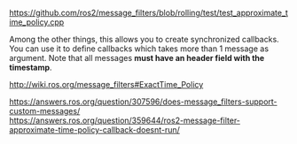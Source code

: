 https://github.com/ros2/message_filters/blob/rolling/test/test_approximate_time_policy.cpp  

Among the other things, this allows you to create synchronized callbacks.  
You can use it to define callbacks which takes more than 1 message as argument. Note that all messages **must have an header field with the timestamp**.


http://wiki.ros.org/message_filters#ExactTime_Policy  

https://answers.ros.org/question/307596/does-message_filters-support-custom-messages/     
https://answers.ros.org/question/359644/ros2-message-filter-approximate-time-policy-callback-doesnt-run/
